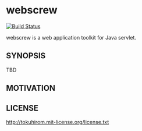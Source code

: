 # webscrew

[![Build Status](https://travis-ci.org/tokuhirom/webscrew.svg?branch=master)](https://travis-ci.org/tokuhirom/webscrew)

webscrew is a web application toolkit for Java servlet.

## SYNOPSIS

TBD

## MOTIVATION

## LICENSE

http://tokuhirom.mit-license.org/license.txt

